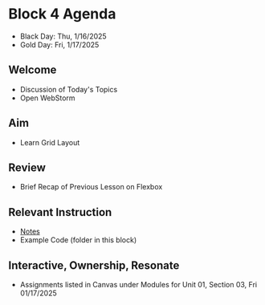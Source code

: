 
# Block 4 Agenda
- Black Day: Thu, 1/16/2025
- Gold Day: Fri, 1/17/2025

## Welcome

- Discussion of Today's Topics
- Open WebStorm

## Aim

- Learn Grid Layout

## Review

- Brief Recap of Previous Lesson on Flexbox

## Relevant Instruction

- [Notes](Notes.md)
- Example Code (folder in this block)

## Interactive, Ownership, Resonate

- Assignments listed in Canvas under Modules for Unit 01, Section 03, Fri 01/17/2025
